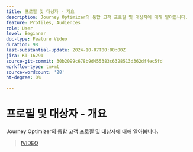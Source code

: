 ```yaml
---
title: 프로필 및 대상자 - 개요
description: Journey Optimizer의 통합 고객 프로필 및 대상자에 대해 알아봅니다.
feature: Profiles, Audiences
role: User
level: Beginner
doc-type: Feature Video
duration: 98
last-substantial-update: 2024-10-07T00:00:00Z
jira: KT-16291
source-git-commit: 30b2099c678b9d455383c6328513d362df4ec5fd
workflow-type: tm+mt
source-wordcount: '28'
ht-degree: 0%

---
```



# 프로필 및 대상자 - 개요

Journey Optimizer의 통합 고객 프로필 및 대상자에 대해 알아봅니다.

>[!VIDEO](https://video.tv.adobe.com/v/3432671/?learn=on)
